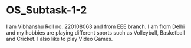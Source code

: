 # OS_Subtask-1-2
I am Vibhanshu Roll no. 220108063 and from EEE branch.
I am from Delhi and my hobbies are playing different sports such as Volleyball, Basketball and Cricket.
I also like to play Video Games.

